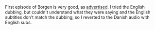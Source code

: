 First episode of Borgen is very good, as <a href="http://scripting.com/2020/09/07.html#a151932">advertised</a>. I tried the English dubbing, but couldn't understand what they were saying and the English subtitles don't match the dubbing, so I reverted to the Danish audio with English subs. 
